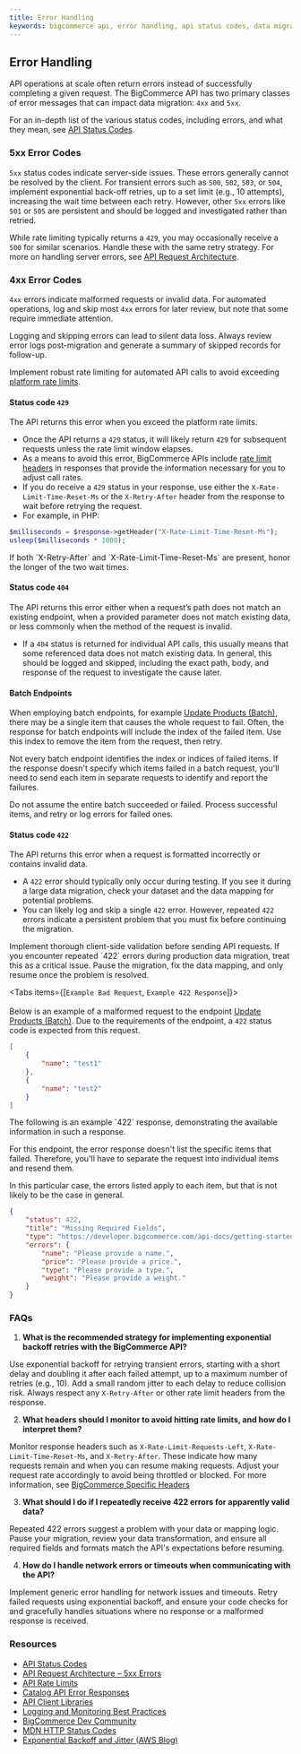 ```yaml
---  
title: Error Handling  
keywords: bigcommerce api, error handling, api status codes, data migration, exponential backoff, rate limits, batch endpoints, api retries, network errors, 4xx errors, 5xx errors, http response codes, api integration, logging best practices, troubleshooting  
---
```


## Error Handling

API operations at scale often return errors instead of successfully completing a given request. The BigCommerce API has two primary classes of error messages that can impact data migration: `4xx` and `5xx`.

For an in-depth list of the various status codes, including errors, and what they mean, see [API Status Codes](https://developer.bigcommerce.com/docs/start/about/status-codes).

### 5xx Error Codes

`5xx` status codes indicate server-side issues. These errors generally cannot be resolved by the client. For transient errors such as `500`, `502`, `503`, or `504`, implement exponential back-off retries, up to a set limit (e.g., 10 attempts), increasing the wait time between each retry. However, other `5xx` errors like `501` or `505` are persistent and should be logged and investigated rather than retried.

While rate limiting typically returns a `429`, you may occasionally receive a `500` for similar scenarios. Handle these with the same retry strategy. For more on handling server errors, see [API Request Architecture](https://developer.bigcommerce.com/docs/start/best-practices/integration-design#500-through-504-errors).

### 4xx Error Codes

`4xx` errors indicate malformed requests or invalid data. For automated operations, log and skip most `4xx` errors for later review, but note that some require immediate attention.

<Callout type="warning">  
Logging and skipping errors can lead to silent data loss. Always review error logs post-migration and generate a summary of skipped records for follow-up.  
</Callout>

Implement robust rate limiting for automated API calls to avoid exceeding [platform rate limits](https://developer.bigcommerce.com/docs/start/best-practices/api-rate-limits).

#### Status code `429`

The API returns this error when you exceed the platform rate limits.

* Once the API returns a `429` status, it will likely return `429` for subsequent requests unless the rate limit window elapses.  
* As a means to avoid this error, BigCommerce APIs include [rate limit headers](https://developer.bigcommerce.com/docs/start/about#bigcommerce-specific-response-headers) in responses that provide the information necessary for you to adjust call rates.  
* If you do receive a `429` status in your response, use either the `X-Rate-Limit-Time-Reset-Ms` or the `X-Retry-After` header from the response to wait before retrying the request.  
* For example, in PHP:

```php
$milliseconds = $response->getHeader("X-Rate-Limit-Time-Reset-Ms");
usleep($milliseconds * 1000);
```

<Callout type="info">  
If both `X-Retry-After` and `X-Rate-Limit-Time-Reset-Ms` are present, honor the longer of the two wait times.  
</Callout>

#### Status code `404`

The API returns this error either when a request’s path does not match an existing endpoint, when a provided parameter does not match existing data, or less commonly when the method of the request is invalid.

* If a `404` status is returned for individual API calls, this usually means that some referenced data does not match existing data. In general, this should be logged and skipped, including the exact path, body, and response of the request to investigate the cause later.

#### Batch Endpoints

When employing batch endpoints, for example [Update Products (Batch)](https://developer.bigcommerce.com/docs/rest-catalog/products#update-products-batch), there may be a single item that causes the whole request to fail. Often, the response for batch endpoints will include the index of the failed item. Use this index to remove the item from the request, then retry.

<Callout type="info">  
Not every batch endpoint identifies the index or indices of failed items. If the response doesn't specify which items failed in a batch request, you'll need to send each item in separate requests to identify and report the failures.

Do not assume the entire batch succeeded or failed. Process successful items, and retry or log errors for failed ones.  
</Callout>

#### Status code `422`

The API returns this error when a request is formatted incorrectly or contains invalid data.

* A `422` error should typically only occur during testing. If you see it during a large data migration, check your dataset and the data mapping for potential problems.  
* You can likely log and skip a single `422` error. However, repeated `422` errors indicate a persistent problem that you must fix before continuing the migration.

<Callout type="info">  
Implement thorough client-side validation before sending API requests. If you encounter repeated `422` errors during production data migration, treat this as a critical issue. Pause the migration, fix the data mapping, and only resume once the problem is resolved.  
</Callout>

<Tabs items={[`Example Bad Request`, `Example 422 Response`]}>  
<Tab>  
Below is an example of a malformed request to the endpoint [Update Products (Batch)](https://developer.bigcommerce.com/docs/rest-catalog/products#update-products-batch). Due to the requirements of the endpoint, a `422` status code is expected from this request.

```json
[
    {
        "name": "test1"
    },
    {
        "name": "test2"
    }
]
```

</Tab>  
<Tab>  
The following is an example `422` response, demonstrating the available information in such a response.

For this endpoint, the error response doesn't list the specific items that failed. Therefore, you'll have to separate the request into individual items and resend them.

In this particular case, the errors listed apply to each item, but that is not likely to be the case in general.

```json
{
    "status": 422,
    "title": "Missing Required Fields",
    "type": "https://developer.bigcommerce.com/api-docs/getting-started/api-status-codes",
    "errors": {
        "name": "Please provide a name.",
        "price": "Please provide a price.",
        "type": "Please provide a type.",
        "weight": "Please provide a weight."
    }
}
```

</Tab>  
</Tabs>

### FAQs

1. **What is the recommended strategy for implementing exponential backoff retries with the BigCommerce API?**

Use exponential backoff for retrying transient errors, starting with a short delay and doubling it after each failed attempt, up to a maximum number of retries (e.g., 10). Add a small random jitter to each delay to reduce collision risk. Always respect any `X-Retry-After` or other rate limit headers from the response.

2. **What headers should I monitor to avoid hitting rate limits, and how do I interpret them?**

Monitor response headers such as `X-Rate-Limit-Requests-Left`, `X-Rate-Limit-Time-Reset-Ms`, and `X-Retry-After`. These indicate how many requests remain and when you can resume making requests. Adjust your request rate accordingly to avoid being throttled or blocked. For more information, see [BigCommerce Specific Headers](https://developer.bigcommerce.com/docs/start/about#bigcommerce-specific-response-headers)

3. **What should I do if I repeatedly receive 422 errors for apparently valid data?**

Repeated 422 errors suggest a problem with your data or mapping logic. Pause your migration, review your data transformation, and ensure all required fields and formats match the API's expectations before resuming.

4. **How do I handle network errors or timeouts when communicating with the API?**

Implement generic error handling for network issues and timeouts. Retry failed requests using exponential backoff, and ensure your code checks for and gracefully handles situations where no response or a malformed response is received.

### Resources

- [API Status Codes](https://developer.bigcommerce.com/docs/start/about/status-codes)  
- [API Request Architecture – 5xx Errors](https://developer.bigcommerce.com/docs/start/best-practices/integration-design#500-through-504-errors)  
- [API Rate Limits](https://developer.bigcommerce.com/api-docs/getting-started/api-rate-limits)  
- [Catalog API Error Responses](https://developer.bigcommerce.com/api-reference/store-management/catalog/errors)  
- [API Client Libraries](https://developer.bigcommerce.com/docs/start/api-clients)  
- [Logging and Monitoring Best Practices](https://developer.bigcommerce.com/docs/start/best-practices/integration-design#logging-and-monitoring)  
- [BigCommerce Dev Community](https://developer.bigcommerce.com/community)  
- [MDN HTTP Status Codes](https://developer.mozilla.org/en-US/docs/Web/HTTP/Status)  
- [Exponential Backoff and Jitter (AWS Blog)](https://aws.amazon.com/blogs/architecture/exponential-backoff-and-jitter/)
